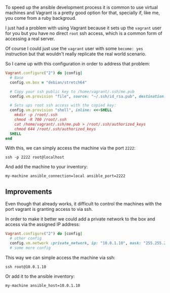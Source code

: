 To speed up the ansible development process it is common to use virtual machines and Vagrant is a pretty
good option for that, specially if, like me, you come from a ruby backgroud.

I just had a problem with using Vagrant because it sets up the `vagrant` user for you but you have no
direct `root` ssh access, which is a common form of accessing a real server.

Of course I could just use the `vagrant` user with some `become: yes` instruction but that wouldn't really
replicate the real world scenario.

So I came up with this configuration in order to address that problem:

```ruby
Vagrant.configure("2") do |config|
  # Base
  config.vm.box = "debian/stretch64"

  # Copy your ssh public key to /home/vagrant/.ssh/me.pub
  config.vm.provision "file", source: "~/.ssh/id_rsa.pub", destination: "~/.ssh/me.pub"

  # Sets ups root ssh access with the copied key:
  config.vm.provision "shell", inline: <<-SHELL
    mkdir -p /root/.ssh
    chmod -R 700 /root/.ssh
    cat /home/vagrant/.ssh/me.pub > /root/.ssh/authorized_keys
    chmod 644 /root/.ssh/authorized_keys
  SHELL
end
```

With this, we can simply access the machine via the port `2222`:
```
ssh -p 2222 root@localhost
```

And add the machine to your inventory:

```
my-machine ansible_connection=local ansible_port=2222
```

## Improvements

Even though that already works, it difficult to control the machines with the port vagrant is granting access to via ssh.

In order to make it better we could add a private network to the box and access via the assigned IP address:

```ruby
Vagrant.configure("2") do |config|
  # other config
  config.vm.network :private_network, ip: "10.0.1.10", mask: "255.255.255.0"
  # some more config
```

This way we can simple access the machine via ssh:

```
ssh root@10.0.1.10
```

Or add it to the ansible inventory:

```
my-machine ansible_host=10.0.1.10
```